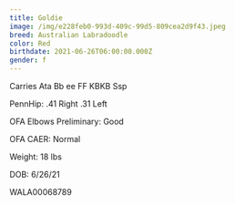 ```yaml
---
title: Goldie
image: /img/e228feb0-993d-409c-99d5-809cea2d9f43.jpeg
breed: Australian Labradoodle
color: Red
birthdate: 2021-06-26T06:00:00.000Z
gender: f
---
```

C﻿arries Ata Bb ee FF KBKB Ssp

P﻿ennHip: .41 Right .31 Left

O﻿FA Elbows Preliminary: Good

O﻿FA CAER: Normal

W﻿eight: 18 lbs

D﻿OB: 6/26/21

W﻿ALA00068789
